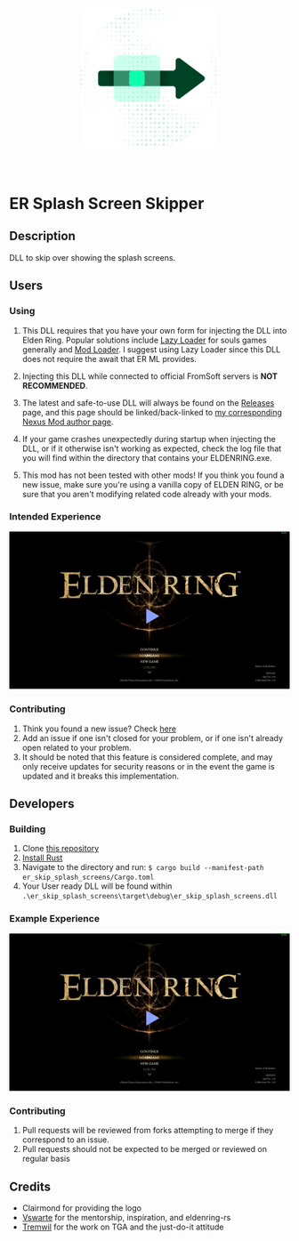 <p align="center" style="margin-bottom: 5rem">
  <a href="./readme.md">
    <img alt="Elden Ring Splash Screen Skipper Logo" src="./logo.svg" alt="ER Skip Startup Cutscenes Logo" width="250">
    
  </a>
</p>

# ER Splash Screen Skipper

## Description
DLL to skip over showing the splash screens.

## Users

### Using
1. This DLL requires that you have your own form for injecting the DLL into Elden Ring. Popular solutions include [Lazy Loader](https://www.nexusmods.com/darksouls3/mods/677) for souls games generally and [Mod Loader](https://github.com/techiew/EldenRingModLoader). I suggest using Lazy Loader since this DLL does not require the await that ER ML provides.

1. Injecting this DLL while connected to official FromSoft servers is **NOT RECOMMENDED**.

1. The latest and safe-to-use DLL will always be found on the [Releases](/releases) page, and this page should be linked/back-linked to [my corresponding Nexus Mod author page](https://next.nexusmods.com/profile/xenos76/mods).

1. If your game crashes unexpectedly during startup when injecting the DLL, or if it otherwise isn't working as expected, check the log file that you will find within the directory that contains your ELDENRING.exe.

1. This mod has not been tested with other mods! If you think you found a new issue, make sure you're using a vanilla copy of ELDEN RING, or be sure that you aren't modifying related code already with your mods.

### Intended Experience
[![Watch the video](/static.jpg)](/user.gif)

### Contributing
1. Think you found a new issue? Check [here](/issues?q=sort%3Aupdated-desc) 
1. Add an issue if one isn't closed for your problem, or if one isn't already open related to your problem.
1. It should be noted that this feature is considered complete, and may only receive updates for security reasons or in the event the game is updated and it breaks this implementation.

## Developers

### Building
1. Clone [this repository](/)
1. [Install Rust](https://rust-lang.github.io/rustup/installation/index.html)
1. Navigate to the directory and run: `$ cargo build --manifest-path er_skip_splash_screens/Cargo.toml`
1. Your User ready DLL will be found within `.\er_skip_splash_screens\target\debug\er_skip_splash_screens.dll`

### Example Experience
[![Watch the video](/static.jpg)](/dev.gif)

### Contributing
1. Pull requests will be reviewed from forks attempting to merge if they correspond to an issue.
1. Pull requests should not be expected to be merged or reviewed on regular basis

## Credits
* Clairmond for providing the logo
* [Vswarte](https://github.com/vswarte) for the mentorship, inspiration, and eldenring-rs
* [Tremwil](https://github.com/tremwil) for the work on TGA and the just-do-it attitude